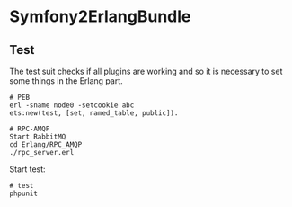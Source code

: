 Symfony2ErlangBundle
====================

Test
----
The test suit checks if all plugins are working and so it is necessary to set some things in the Erlang part.

    # PEB
    erl -sname node0 -setcookie abc
    ets:new(test, [set, named_table, public]).

    # RPC-AMQP
    Start RabbitMQ
    cd Erlang/RPC_AMQP
    ./rpc_server.erl

Start test:

    # test
    phpunit

